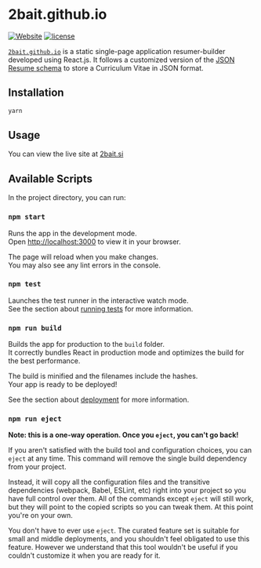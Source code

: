 # 2bait.github.io

[![Website](https://img.shields.io/website-up-down-green-red/http/2bait.github.io.svg)](https://2bait.github.io)
[![license](https://img.shields.io/github/license/2bait/2bait.github.io.svg)](https://github.com/borutajdic/2bait/2bait.github.io/blob/master/LICENSE)

[`2bait.github.io`](https://2bait.github.io) is a static single-page application resumer-builder developed using React.js. It follows a customized version of the [JSON Resume schema](https://jsonresume.org/schema/) to store a Curriculum Vitae in JSON format.

## Installation

````sh
yarn
````

## Usage

You can view the live site at [2bait.si](https://2bait.si)

## Available Scripts

In the project directory, you can run:

### `npm start`

Runs the app in the development mode.\
Open [http://localhost:3000](http://localhost:3000) to view it in your browser.

The page will reload when you make changes.\
You may also see any lint errors in the console.

### `npm test`

Launches the test runner in the interactive watch mode.\
See the section about [running tests](https://facebook.github.io/create-react-app/docs/running-tests) for more information.

### `npm run build`

Builds the app for production to the `build` folder.\
It correctly bundles React in production mode and optimizes the build for the best performance.

The build is minified and the filenames include the hashes.\
Your app is ready to be deployed!

See the section about [deployment](https://facebook.github.io/create-react-app/docs/deployment) for more information.

### `npm run eject`

**Note: this is a one-way operation. Once you `eject`, you can't go back!**

If you aren't satisfied with the build tool and configuration choices, you can `eject` at any time. This command will remove the single build dependency from your project.

Instead, it will copy all the configuration files and the transitive dependencies (webpack, Babel, ESLint, etc) right into your project so you have full control over them. All of the commands except `eject` will still work, but they will point to the copied scripts so you can tweak them. At this point you're on your own.

You don't have to ever use `eject`. The curated feature set is suitable for small and middle deployments, and you shouldn't feel obligated to use this feature. However we understand that this tool wouldn't be useful if you couldn't customize it when you are ready for it.

